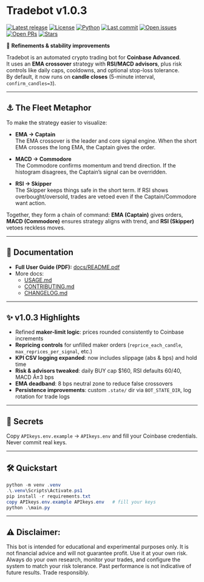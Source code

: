 # Tradebot v1.0.3

[![Latest release](https://img.shields.io/github/v/release/Madmartigan1/tradebot?sort=semver)](https://github.com/Madmartigan1/tradebot/releases)
[![License](https://img.shields.io/github/license/Madmartigan1/tradebot)](LICENSE)
[![Python](https://img.shields.io/badge/python-3.13%2B-blue)](requirements.txt)
[![Last commit](https://img.shields.io/github/last-commit/Madmartigan1/tradebot)](https://github.com/Madmartigan1/tradebot/commits/main)
[![Open issues](https://img.shields.io/github/issues/Madmartigan1/tradebot)](https://github.com/Madmartigan1/tradebot/issues)
[![Open PRs](https://img.shields.io/github/issues-pr/Madmartigan1/tradebot)](https://github.com/Madmartigan1/tradebot/pulls)
[![Stars](https://img.shields.io/github/stars/Madmartigan1/tradebot?style=social)](https://github.com/Madmartigan1/tradebot/stargazers)

🚀 **Refinements & stability improvements**

Tradebot is an automated crypto trading bot for **Coinbase Advanced**.  
It uses an **EMA crossover** strategy with **RSI/MACD advisors**, plus risk controls like daily caps, cooldowns, and optional stop-loss tolerance.  
By default, it now runs on **candle closes** (5-minute interval, `confirm_candles=3`).

---

## ⚓ The Fleet Metaphor
To make the strategy easier to visualize:

- **EMA → Captain**  
  The EMA crossover is the leader and core signal engine. When the short EMA crosses the long EMA, the Captain gives the order.

- **MACD → Commodore**  
  The Commodore confirms momentum and trend direction. If the histogram disagrees, the Captain’s signal can be overridden.

- **RSI → Skipper**  
  The Skipper keeps things safe in the short term. If RSI shows overbought/oversold, trades are vetoed even if the Captain/Commodore want action.

Together, they form a chain of command: **EMA (Captain)** gives orders, **MACD (Commodore)** ensures strategy aligns with trend, and **RSI (Skipper)** vetoes reckless moves.

---

## 📖 Documentation
- **Full User Guide (PDF):** [docs/README.pdf](docs/README.pdf)
- More docs:
  - [USAGE.md](USAGE.md)
  - [CONTRIBUTING.md](CONTRIBUTING.md)
  - [CHANGELOG.md](CHANGELOG.md)

---

## ✨ v1.0.3 Highlights
- Refined **maker-limit logic**: prices rounded consistently to Coinbase increments
- **Repricing controls** for unfilled maker orders (`reprice_each_candle`, `max_reprices_per_signal`, etc.)
- **KPI CSV logging expanded**: now includes slippage (abs & bps) and hold time
- **Risk & advisors tweaked**: daily BUY cap $160, RSI defaults 60/40, MACD Â±3 bps
- **EMA deadband**: 8 bps neutral zone to reduce false crossovers
- **Persistence improvements**: custom `.state/` dir via `BOT_STATE_DIR`, log rotation for trade logs

---

## 🔐 Secrets
Copy `APIkeys.env.example` -> `APIkeys.env` and fill your Coinbase credentials.  
Never commit real keys.

---

## 🛠️ Quickstart
```powershell
python -m venv .venv
.\.venv\Scripts\Activate.ps1
pip install -r requirements.txt
copy APIkeys.env.example APIkeys.env   # fill your keys
python .\main.py
```

---

## ⚠️ Disclaimer:
This bot is intended for educational and experimental purposes only. It is not financial advice and will not guarantee profit. Use it at your own risk.
Always do your own research, monitor your trades, and configure the system to match your risk tolerance.
Past performance is not indicative of future results. Trade responsibly.

<!-- latest version 2025-09-25T11:16:01 -->
